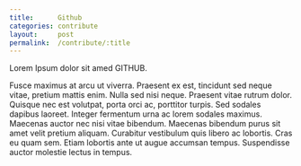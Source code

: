 ```yaml
---
title:      Github
categories: contribute
layout:     post
permalink:  /contribute/:title
---
```


Lorem Ipsum dolor sit amed GITHUB.

Fusce maximus at arcu ut viverra. Praesent ex est, tincidunt sed neque vitae, pretium mattis enim. Nulla sed nisi neque. Praesent vitae rutrum dolor. Quisque nec est volutpat, porta orci ac, porttitor turpis. Sed sodales dapibus laoreet. Integer fermentum urna ac lorem sodales maximus. Maecenas auctor nec nisi vitae bibendum. Maecenas bibendum purus sit amet velit pretium aliquam. Curabitur vestibulum quis libero ac lobortis. Cras eu quam sem. Etiam lobortis ante ut augue accumsan tempus. Suspendisse auctor molestie lectus in tempus.

